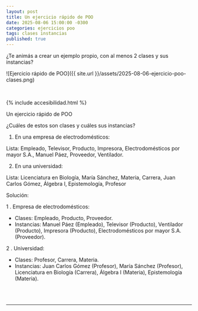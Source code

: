```yaml
---
layout: post
title: Un ejercicio rápido de POO
date: 2025-08-06 15:00:00 -0300
categories: ejercicios poo
tags: clases instancias
published: true
---
```


¿Te animás a crear un ejemplo propio, con al menos 2 clases y sus instancias?

![Ejercicio rápido de POO]({{ site.url }}/assets/2025-08-06-ejercicio-poo-clases.png)


&nbsp;

{% include accesibilidad.html %}

Un ejercicio rápido de POO

¿Cuáles de estos son clases y cuáles sus instancias?

1.  En una empresa de electrodomésticos:

Lista: Empleado, Televisor, Producto, Impresora, Electrodomésticos por mayor S.A., Manuel Páez, Proveedor, Ventilador.

2.  En una universidad:

Lista: Licenciatura en Biología, María Sánchez, Materia, Carrera, Juan Carlos Gómez, Álgebra I, Epistemología, Profesor 


Solución:

1 . Empresa de electrodomésticos:

- Clases: Empleado, Producto, Proveedor.
- Instancias: Manuel Páez (Empleado), Televisor (Producto), Ventilador (Producto), Impresora (Producto), Electrodomésticos por mayor S.A. (Proveedor).

2 . Universidad:

- Clases: Profesor, Carrera, Materia.
- Instancias: Juan Carlos Gómez (Profesor), María Sánchez (Profesor), Licenciatura en Biología (Carrera), Álgebra I (Materia), Epistemología (Materia).

</div></details>
<br />&nbsp;
<hr />
